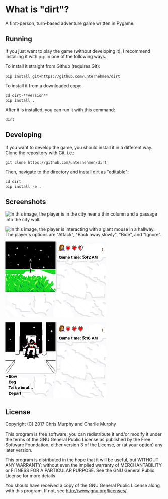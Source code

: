 # What is "dirt"?
A first-person, turn-based adventure game written in Pygame.

## Running
If you just want to play the game (without developing it), I recommend installing it with `pip` in one of the following ways.

To install it straight from Github (requires Git):

    pip install git+https://github.com/unternehmen/dirt

To install it from a downloaded copy:

    cd dirt-**version**
    pip install .

After it is installed, you can run it with this command:

    dirt

## Developing
If you want to develop the game, you should install it in a different
way.  Clone the repository with Git, i.e.:

    git clone https://github.com/unternehmen/dirt

Then, navigate to the directory and install dirt as "editable":

    cd dirt
    pip install -e .

## Screenshots
![In this image, the player is in the city near a thin column and a
passage into the city wall.](screen1.png)

![In this image, the player is interacting with a giant mouse in
a hallway.  The player's options are "Attack", "Back away slowly",
"Bide", and "Ignore".](screen2.png)

![In this image, the player stands in a grassy field under the night sky.  There are white trails heading various directions on the ground.](screen3.png)

![In this image, the player is meeting the leader of the city.  The player's options are "Bow", "Beg", "Talk about...", and "Depart".](screen4.png)

## License
Copyright (C) 2017 Chris Murphy and Charlie Murphy

This program is free software: you can redistribute it and/or modify
it under the terms of the GNU General Public License as published by
the Free Software Foundation, either version 3 of the License, or
(at your option) any later version.

This program is distributed in the hope that it will be useful,
but WITHOUT ANY WARRANTY; without even the implied warranty of
MERCHANTABILITY or FITNESS FOR A PARTICULAR PURPOSE.  See the
GNU General Public License for more details.

You should have received a copy of the GNU General Public License
along with this program.  If not, see <http://www.gnu.org/licenses/>.

